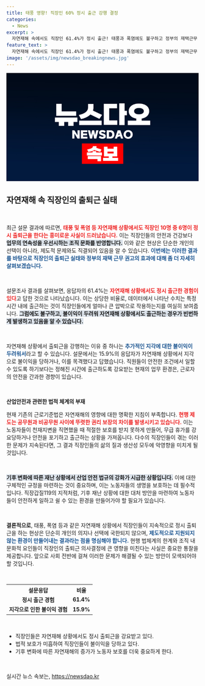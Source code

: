 ```yaml
---
title: 태풍 영향! 직장인 60% 정시 출근 강행 결정
categories:
  - News
excerpt: >
  자연재해 속에서도 직장인 61.4%가 정시 출근! 태풍과 폭염에도 불구하고 정부의 재택근무 권고를 무시한 채 출근하는 직장인들의 현실이 드러났다. 노동자의 안전을 위한 명문화된 규정이 시급하다는 목소리가 높아지고 있다.
feature_text: >
  자연재해 속에서도 직장인 61.4%가 정시 출근! 태풍과 폭염에도 불구하고 정부의 재택근무 권고를 무시한 채 출근하는 직장인들의 현실이 드러났다. 노동자의 안전을 위한 명문화된 규정이 시급하다는 목소리가 높아지고 있다.
image: '/assets/img/newsdao_breakingnews.jpg'
---
```


<p><img src="/assets/img/newsdao_breakingnews.jpg" alt="bookingtag 속보" /></p>

<h2 data-ke-size="size26">자연재해 속 직장인의 출퇴근 실태</h2>

<p data-ke-size="size16">&nbsp;</p>

<p>최근 설문 결과에 따르면, <b><span style="color: #ee2323;">태풍 및 폭염 등 자연재해 상황에서도 직장인 10명 중 6명이 정시 출퇴근을 한다는 흥미로운 사실이 드러났습니다.</span></b> 이는 직장인들의 안전과 건강보다 <b><span style="background-color: #21538527;">업무의 연속성을 우선시하는 조직 문화를 반영합니다.</span></b> 이와 같은 현상은 단순한 개인의 선택이 아니라, 제도적 문제와도 직결되어 있음을 알 수 있습니다. <b><span style="color: #1a5490;">이번에는 이러한 결과를 바탕으로 직장인의 출퇴근 실태와 정부의 재택 근무 권고의 효과에 대해 좀 더 자세히 살펴보겠습니다.</span></b></p>

<p data-ke-size="size16">&nbsp;</p>

<p>설문조사 결과를 살펴보면, 응답자의 61.4%는 <b><span style="color: #ee2323;">자연재해 상황에서도 정시 출근한 경험이 있다</span></b>고 답한 것으로 나타났습니다. 이는 상당한 비율로, 데이터에서 나타난 수치는 특정 시간 내에 출근하는 것이 직장인들에게 얼마나 큰 압박으로 작용하는지를 여실히 보여줍니다. <b><span style="background-color: #21538527;">그럼에도 불구하고, 불이익이 두려워 자연재해 상황에서도 출근하는 경우가 빈번하게 발생하고 있음을 알 수 있습니다.</span></b></p>

<p data-ke-size="size16">&nbsp;</p>

<p>자연재해 상황에서 출퇴근을 강행하는 이유 중 하나는 <b><span style="color: #1a5490;">추가적인 지각에 대한 불이익이 두려워서</span></b>라고 할 수 있습니다. 설문에서는 15.9%의 응답자가 자연재해 상황에서 지각으로 불이익을 당하거나, 이를 목격했다고 답했습니다. 직원들이 안전한 조건에서 일할 수 있도록 하기보다는 정해진 시간에 출근하도록 강요받는 현재의 업무 환경은, 근로자의 안전을 간과한 경향이 있습니다.</p>

<p data-ke-size="size16">&nbsp;</p>

<p><strong>산업안전과 관련한 법적 체계의 부재</strong></p>

<p>현재 기존의 근로기준법은 자연재해의 영향에 대한 명확한 지침이 부족합니다. <b><span style="color: #ee2323;">현행 제도는 공무원과 비공무원 사이에 뚜렷한 권리 보장의 차이를 발생시키고 있습니다.</span></b> 이는 노동자들이 천재지변을 직면했을 때 적절한 보호를 받지 못하게 만들어, 무급 휴가를 강요당하거나 안전을 포기하고 출근하는 상황을 가져옵니다. 다수의 직장인들이 겪는 이러한 문제가 지속된다면, 그 결과 직장인들의 삶의 질과 생산성 모두에 악영향을 미치게 될 것입니다.</p>

<p data-ke-size="size16">&nbsp;</p>

<p><b><span style="background-color: #21538527;">기후 변화에 따른 재난 상황에서 산업 안전 법규의 강화가 시급한 상황입니다.</span></b> 이에 대한 구체적인 규정을 마련하는 것이 중요하며, 이는 노동자들의 생명을 보호하는 데 필수적입니다. 직장갑질119의 지적처럼, 기후 재난 상황에 대한 대처 방안을 마련하여 노동자들이 안전하게 일하고 쉴 수 있는 환경을 만들어가야 할 필요가 있습니다.</p>

<p data-ke-size="size16">&nbsp;</p>

<p><b>결론적으로</b>, 태풍, 폭염 등과 같은 자연재해 상황에서 직장인들이 지속적으로 정시 출퇴근을 하는 현상은 단순히 개인의 의지나 선택에 국한되지 않으며, <b><span style="color: #1a5490;">제도적으로 지원되지 않는 환경이 만들어내는 결과라는 점을 명심해야 합니다.</span></b> 현행 법체계의 한계와 조직 내 문화적 요인들이 직장인의 출퇴근 의사결정에 큰 영향을 미친다는 사실은 중요한 통찰을 제공합니다. 앞으로 사회 전반에 걸쳐 이러한 문제가 해결될 수 있는 방안이 모색되어야 할 것입니다.</p>

<p data-ke-size="size16">&nbsp;</p>

<table style="width: 100%; ">
    <tr>
        <th>설문응답</th>
        <th>비율</th>
    </tr>
    <tr>
        <td style="text-align: center; height: 17px;"><b>정시 출근 경험</b></td>
        <td style="text-align: center; height: 17px;"><b>61.4%</b></td>
    </tr>
    <tr>
        <td style="text-align: center; height: 17px;"><b>지각으로 인한 불이익 경험</b></td>
        <td style="text-align: center; height: 17px;"><b>15.9%</b></td>
    </tr>
</table>

<p data-ke-size="size16">&nbsp;</p>

<ul>
    <li>직장인들은 자연재해 상황에서도 정시 출퇴근을 강요받고 있다.</li>
    <li>법적 보호가 미흡하여 직장인들이 불이익을 당하고 있다.</li>
    <li>기후 변화에 따른 자연재해의 증가가 노동자 보호를 더욱 중요하게 한다.</li>
</ul>

<p data-ke-size="size16">&nbsp;</p>
실시간 뉴스 속보는, <a href="https://newsdao.kr" rel="dofollow">https://newsdao.kr</a>


